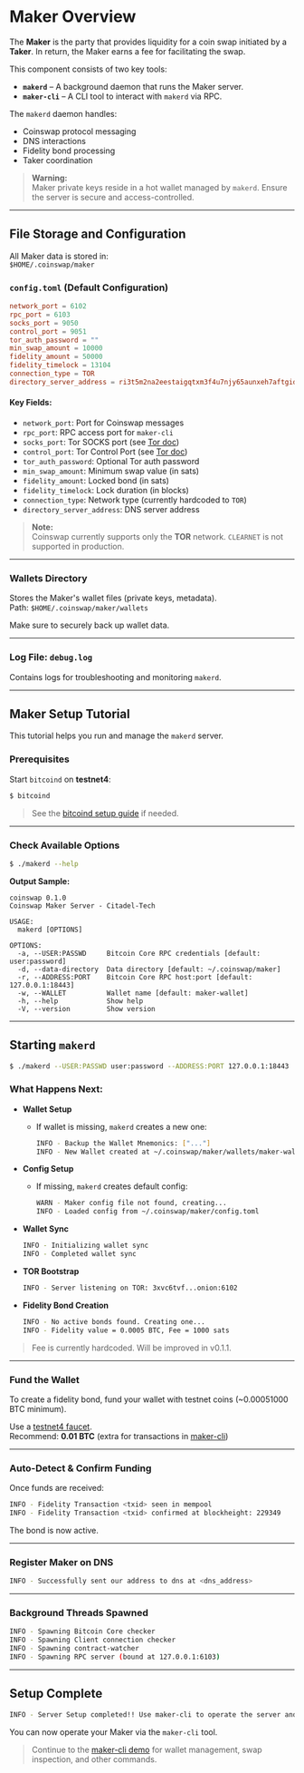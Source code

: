 # Maker Overview

The **Maker** is the party that provides liquidity for a coin swap initiated by a **Taker**. In return, the Maker earns a fee for facilitating the swap.

This component consists of two key tools:

- **`makerd`** – A background daemon that runs the Maker server.
- **`maker-cli`** – A CLI tool to interact with `makerd` via RPC.

The `makerd` daemon handles:
- Coinswap protocol messaging
- DNS interactions
- Fidelity bond processing
- Taker coordination

> **Warning:**  
> Maker private keys reside in a hot wallet managed by `makerd`. Ensure the server is secure and access-controlled.

---

## File Storage and Configuration

All Maker data is stored in:  
`$HOME/.coinswap/maker`

### `config.toml` (Default Configuration)

```toml
network_port = 6102
rpc_port = 6103
socks_port = 9050
control_port = 9051
tor_auth_password = ""
min_swap_amount = 10000
fidelity_amount = 50000
fidelity_timelock = 13104
connection_type = TOR
directory_server_address = ri3t5m2na2eestaigqtxm3f4u7njy65aunxeh7aftgid3bdeo3bz65qd.onion:8080
```

#### Key Fields:
- `network_port`: Port for Coinswap messages
- `rpc_port`: RPC access port for `maker-cli`
- `socks_port`: Tor SOCKS port (see [Tor doc](./tor.md))
- `control_port`: Tor Control Port (see [Tor doc](./tor.md))
- `tor_auth_password`: Optional Tor auth password
- `min_swap_amount`: Minimum swap value (in sats)
- `fidelity_amount`: Locked bond (in sats)
- `fidelity_timelock`: Lock duration (in blocks)
- `connection_type`: Network type (currently hardcoded to `TOR`)
- `directory_server_address`: DNS server address

> **Note:**  
> Coinswap currently supports only the **TOR** network. `CLEARNET` is not supported in production.

---

### Wallets Directory

Stores the Maker's wallet files (private keys, metadata).  
Path: `$HOME/.coinswap/maker/wallets`

Make sure to securely back up wallet data.

---

### Log File: `debug.log`

Contains logs for troubleshooting and monitoring `makerd`.

---

## Maker Setup Tutorial

This tutorial helps you run and manage the `makerd` server.

### Prerequisites

Start `bitcoind` on **testnet4**:

```bash
$ bitcoind
```

> See the [bitcoind setup guide](./bitcoind.md) if needed.

---

### Check Available Options

```bash
$ ./makerd --help
```

**Output Sample:**

```
coinswap 0.1.0
Coinswap Maker Server - Citadel-Tech

USAGE:
  makerd [OPTIONS]

OPTIONS:
  -a, --USER:PASSWD     Bitcoin Core RPC credentials [default: user:password]
  -d, --data-directory  Data directory [default: ~/.coinswap/maker]
  -r, --ADDRESS:PORT    Bitcoin Core RPC host:port [default: 127.0.0.1:18443]
  -w, --WALLET          Wallet name [default: maker-wallet]
  -h, --help            Show help
  -V, --version         Show version
```

---

## Starting `makerd`

```bash
$ ./makerd --USER:PASSWD user:password --ADDRESS:PORT 127.0.0.1:18443
```

### What Happens Next:

- **Wallet Setup**
  - If wallet is missing, `makerd` creates a new one:
    ```bash
    INFO - Backup the Wallet Mnemonics: ["..."]
    INFO - New Wallet created at ~/.coinswap/maker/wallets/maker-wallet
    ```

- **Config Setup**
  - If missing, `makerd` creates default config:
    ```bash
    WARN - Maker config file not found, creating...
    INFO - Loaded config from ~/.coinswap/maker/config.toml
    ```

- **Wallet Sync**
  ```bash
  INFO - Initializing wallet sync
  INFO - Completed wallet sync
  ```

- **TOR Bootstrap**
  ```bash
  INFO - Server listening on TOR: 3xvc6tvf...onion:6102
  ```

- **Fidelity Bond Creation**
  ```bash
  INFO - No active bonds found. Creating one...
  INFO - Fidelity value = 0.0005 BTC, Fee = 1000 sats
  ```

> Fee is currently hardcoded. Will be improved in v0.1.1.

---

### Fund the Wallet

To create a fidelity bond, fund your wallet with testnet coins (~0.00051000 BTC minimum).

Use a [testnet4 faucet](https://mempool.space/testnet4/faucet).  
Recommend: **0.01 BTC** (extra for transactions in [maker-cli](./maker-cli.md))

---

### Auto-Detect & Confirm Funding

Once funds are received:

```bash
INFO - Fidelity Transaction <txid> seen in mempool
INFO - Fidelity Transaction <txid> confirmed at blockheight: 229349
```

The bond is now active.

---

### Register Maker on DNS

```bash
INFO - Successfully sent our address to dns at <dns_address>
```

---

### Background Threads Spawned

```bash
INFO - Spawning Bitcoin Core checker
INFO - Spawning Client connection checker
INFO - Spawning contract-watcher
INFO - Spawning RPC server (bound at 127.0.0.1:6103)
```

---

## Setup Complete

```bash
INFO - Server Setup completed!! Use maker-cli to operate the server and wallet.
```

You can now operate your Maker via the `maker-cli` tool.

> Continue to the [maker-cli demo](./maker-cli.md) for wallet management, swap inspection, and other commands.